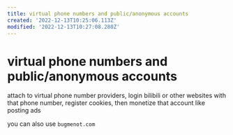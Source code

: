 ```yaml
---
title: virtual phone numbers and public/anonymous accounts
created: '2022-12-13T10:25:06.113Z'
modified: '2022-12-13T10:27:08.280Z'
---
```


# virtual phone numbers and public/anonymous accounts

attach to virtual phone number providers, login bilibili or other websites with that phone number, register cookies, then monetize that account like posting ads

you can also use `bugmenot.com`
